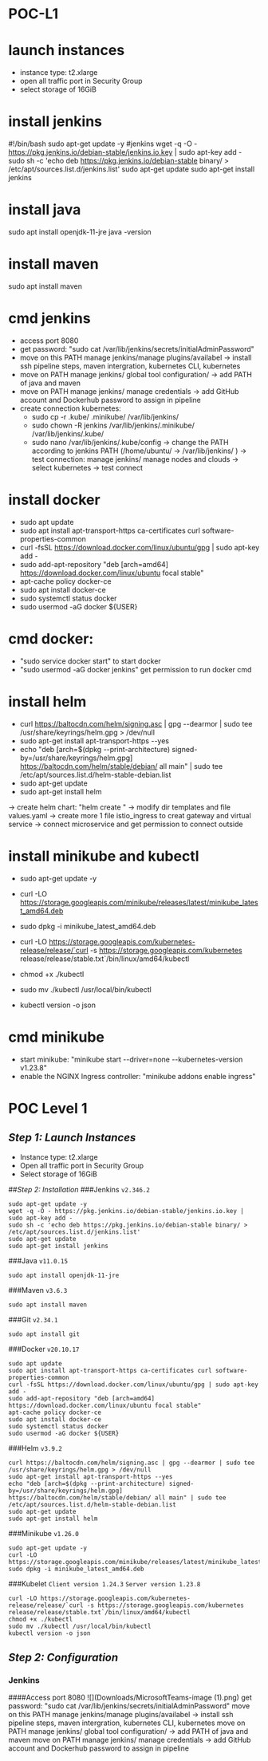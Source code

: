 # POC-L1
# launch instances
- instance type: t2.xlarge
- open all traffic port in Security Group
- select storage of 16GiB

# install jenkins
#!/bin/bash
sudo apt-get update -y
#jenkins
wget -q -O - https://pkg.jenkins.io/debian-stable/jenkins.io.key | sudo apt-key add -
sudo sh -c 'echo deb https://pkg.jenkins.io/debian-stable binary/ > /etc/apt/sources.list.d/jenkins.list'
sudo apt-get update
sudo apt-get install jenkins

# install java
sudo apt install openjdk-11-jre
java -version

# install maven
sudo apt install maven

# cmd jenkins
- access port 8080
- get password: "sudo cat /var/lib/jenkins/secrets/initialAdminPassword"
- move on this PATH manage jenkins/manage plugins/availabel -> install ssh pipeline steps, maven intergration, kubernetes CLI, kubernetes
- move on PATH manage jenkins/ global tool configuration/ -> add PATH of java and maven
- move on PATH manage jenkins/ manage credentials -> add GitHub account and Dockerhub password to assign in pipeline
- create connection kubernetes:
    + sudo cp -r .kube/ .minikube/ /var/lib/jenkins/
    + sudo chown -R jenkins /var/lib/jenkins/.minikube/ /var/lib/jenkins/.kube/
    + sudo nano /var/lib/jenkins/.kube/config
    -> change the PATH according to jenkins PATH (/home/ubuntu/ -> /var/lib/jenkins/ )
    -> test connection: manage jenkins/ manage nodes and clouds -> select kubernetes -> test connect

# install docker
- sudo apt update
- sudo apt install apt-transport-https ca-certificates curl software-properties-common
- curl -fsSL https://download.docker.com/linux/ubuntu/gpg | sudo apt-key add -
- sudo add-apt-repository "deb [arch=amd64] https://download.docker.com/linux/ubuntu focal stable"
- apt-cache policy docker-ce
- sudo apt install docker-ce
- sudo systemctl status docker
- sudo usermod -aG docker ${USER}

# cmd docker: 
- "sudo service docker start" to start docker
- "sudo usermod -aG docker jenkins" get permission to run docker cmd


# install helm
- curl https://baltocdn.com/helm/signing.asc | gpg --dearmor | sudo tee /usr/share/keyrings/helm.gpg > /dev/null
- sudo apt-get install apt-transport-https --yes
- echo "deb [arch=$(dpkg --print-architecture) signed-by=/usr/share/keyrings/helm.gpg] https://baltocdn.com/helm/stable/debian/ all main" | sudo tee /etc/apt/sources.list.d/helm-stable-debian.list
- sudo apt-get update
- sudo apt-get install helm

-> create helm chart: "helm create <name of helm chart>"
-> modify dir templates and file values.yaml
-> create more 1 file istio_ingress to creat gateway and virtual service -> connect microservice and get permission to connect outside

# install minikube and kubectl
- sudo apt-get update -y
- curl -LO https://storage.googleapis.com/minikube/releases/latest/minikube_latest_amd64.deb
- sudo dpkg -i minikube_latest_amd64.deb

- curl -LO https://storage.googleapis.com/kubernetes-release/release/`curl -s https://storage.googleapis.com/kubernetes release/release/stable.txt`/bin/linux/amd64/kubectl
- chmod +x ./kubectl
- sudo mv ./kubectl /usr/local/bin/kubectl
- kubectl version -o json

# cmd minikube
- start minikube: "minikube start --driver=none --kubernetes-version v1.23.8"
- enable the NGINX Ingress controller: "minikube addons enable ingress"
    
# POC  Level 1
## _Step 1: Launch Instances_
- Instance type: t2.xlarge
- Open all traffic port in Security Group
- Select storage of 16GiB

##_Step 2: Installation_
###Jenkins 
`v2.346.2`

	sudo apt-get update -y
	wget -q -O - https://pkg.jenkins.io/debian-stable/jenkins.io.key | sudo apt-key add -
	sudo sh -c 'echo deb https://pkg.jenkins.io/debian-stable binary/ > /etc/apt/sources.list.d/jenkins.list'
	sudo apt-get update
	sudo apt-get install jenkins

###Java
`v11.0.15`

	sudo apt install openjdk-11-jre

###Maven
`v3.6.3`

	sudo apt install maven

###Git
`v2.34.1`

	sudo apt install git

###Docker
`v20.10.17`

	sudo apt update
	sudo apt install apt-transport-https ca-certificates curl software-properties-common
	curl -fsSL https://download.docker.com/linux/ubuntu/gpg | sudo apt-key add -
	sudo add-apt-repository "deb [arch=amd64] https://download.docker.com/linux/ubuntu focal stable"
	apt-cache policy docker-ce
	sudo apt install docker-ce
	sudo systemctl status docker
	sudo usermod -aG docker ${USER}

###Helm
`v3.9.2`

	curl https://baltocdn.com/helm/signing.asc | gpg --dearmor | sudo tee /usr/share/keyrings/helm.gpg > /dev/null
	sudo apt-get install apt-transport-https --yes
	echo "deb [arch=$(dpkg --print-architecture) signed-by=/usr/share/keyrings/helm.gpg] https://baltocdn.com/helm/stable/debian/ all main" | sudo tee /etc/apt/sources.list.d/helm-stable-debian.list
	sudo apt-get update
	sudo apt-get install helm

###Minikube
`v1.26.0` 

	sudo apt-get update -y
	curl -LO https://storage.googleapis.com/minikube/releases/latest/minikube_latest_amd64.deb
	sudo dpkg -i minikube_latest_amd64.deb

###Kubelet
`Client version 1.24.3`
`Server version 1.23.8`

	curl -LO https://storage.googleapis.com/kubernetes-release/release/`curl -s https://storage.googleapis.com/kubernetes release/release/stable.txt`/bin/linux/amd64/kubectl
	chmod +x ./kubectl
	sudo mv ./kubectl /usr/local/bin/kubectl
	kubectl version -o json

## _Step 2: Configuration_
### Jenkins
####Access port 8080
![](Downloads/MicrosoftTeams-image (1).png)
get password: "sudo cat /var/lib/jenkins/secrets/initialAdminPassword"
move on this PATH manage jenkins/manage plugins/availabel -> install ssh pipeline steps, maven intergration, kubernetes CLI, kubernetes
move on PATH manage jenkins/ global tool configuration/ -> add PATH of java and maven
move on PATH manage jenkins/ manage credentials -> add GitHub account and Dockerhub password to assign in pipeline



